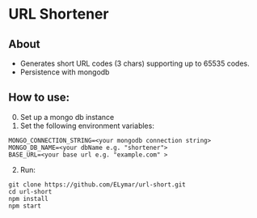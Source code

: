 # URL Shortener
## About
- Generates short URL codes (3 chars) supporting up to 65535 codes. 
- Persistence with mongodb 


## How to use:
0. Set up a mongo db instance 
1. Set the following environment variables: 
```
MONGO_CONNECTION_STRING=<your mongodb connection string>
MONGO_DB_NAME=<your dbName e.g. "shortener">
BASE_URL=<your base url e.g. "example.com" >
```
2. Run: 
```
git clone https://github.com/ELymar/url-short.git
cd url-short
npm install
npm start
```

